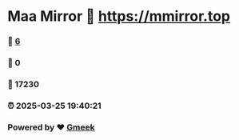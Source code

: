 # Maa Mirror :link: https://mmirror.top 
### :page_facing_up: [6](https://mmirror.top/tag.html) 
### :speech_balloon: 0 
### :hibiscus: 17230 
### :alarm_clock: 2025-03-25 19:40:21 
### Powered by :heart: [Gmeek](https://github.com/Meekdai/Gmeek)
